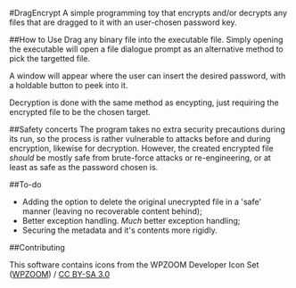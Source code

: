 #DragEncrypt
A simple programming toy that encrypts and/or decrypts any files that are dragged to it with an user-chosen password key.

##How to Use
Drag any binary file into the executable file. Simply opening the executable will open a file dialogue prompt as an alternative method to pick the targetted file.

A window will appear where the user can insert the desired password, with a holdable button to peek into it. 

Decryption is done with the same method as encypting, just requiring the encrypted file to be the chosen target.

##Safety concerts
The program takes no extra security precautions during its run, so the process is rather vulnerable to attacks before and during encryption, likewise for decryption. However, the created encrypted file *should* be mostly safe from brute-force attacks or re-engineering, or at least as safe as the password chosen is.

##To-do
- Adding the option to delete the original unecrypted file in a 'safe' manner (leaving no recoverable content behind);
- Better exception handling. *Much* better exception handling;
- Securing the metadata and it's contents more rigidly.

##Contributing
<div xmlns:cc="http://creativecommons.org/ns#" xmlns:dct="http://purl.org/dc/terms/" about="http://www.wpzoom.com/wpzoom/new-freebie-wpzoom-developer-icon-set-154-free-icons/">This software contains icons from the <span property="dct:title">WPZOOM Developer Icon Set</span> (<a rel="cc:attributionURL" property="cc:attributionName" href="http://www.wpzoom.com">WPZOOM</a>) / <a rel="license" href="http://creativecommons.org/licenses/by-sa/3.0/">CC BY-SA 3.0</a></div>